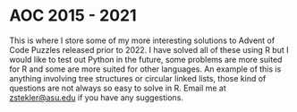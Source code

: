 # AOC 2015 - 2021 
This is where I store some of my more interesting solutions to Advent of Code Puzzles released  prior to 2022.
I have solved all of these using R but I would like to test out Python in the future, some problems are more suited for R and some are more suited 
for other languages. An example of this is anything involving tree structures or circular linked lists, those kind of questions are not always so easy to solve in R. 
Email me at zstekler@asu.edu if you have any suggestions. 
